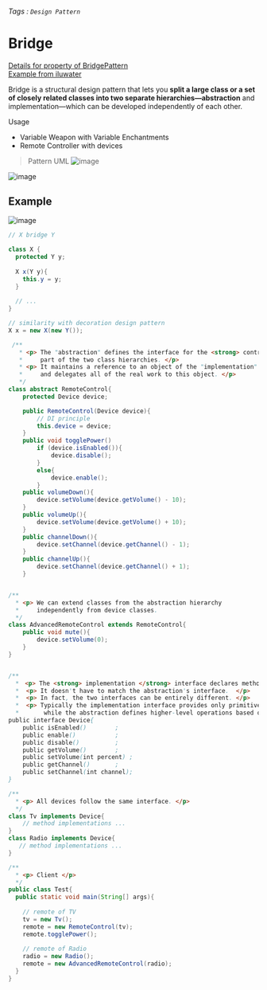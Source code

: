 ###### Tags : `Design Pattern`
# Bridge 
[Details for property of BridgePattern](https://refactoring.guru/design-patterns/bridge)  
[Example from iluwater](https://github.com/iluwatar/java-design-patterns/tree/master/bridge)  

Bridge is a structural design pattern that lets you **split a large class or a set of closely related classes into two separate hierarchies—abstraction** and implementation—which can be developed independently of each other.

Usage 
- Variable Weapon with Variable Enchantments
- Remote Controller with devices

> Pattern UML
> ![image](https://user-images.githubusercontent.com/68631186/126677359-5440bdcc-15b5-4c6b-953b-68444ee7ac46.png)  

![image](https://user-images.githubusercontent.com/68631186/126677744-11ece831-7b71-40ce-8c2b-2a7a9f5dd156.png)  

## Example 

![image](https://user-images.githubusercontent.com/68631186/126678728-dfc85f30-c7f0-4316-bb93-2bc3efa48347.png)

```java
// X bridge Y

class X {
  protected Y y;
  
  X x(Y y){
    this.y = y;
  }
  
  // ...
}

// similarity with decoration design pattern
X x = new X(new Y());

```

```java
 /**
   * <p> The "abstraction" defines the interface for the <strong> control </strong> 
   *     part of the two class hierarchies. </p>
   * <p> It maintains a reference to an object of the "implementation" hierarchy 
   *     and delegates all of the real work to this object. </p>
   */
class abstract RemoteControl{ 
    protected Device device;

    public RemoteControl(Device device){
        // DI principle
        this.device = device;
    }
    public void togglePower()
        if (device.isEnabled()){
            device.disable();
        }
        else{
            device.enable();
        }
    public volumeDown(){
        device.setVolume(device.getVolume() - 10);
    }
    public volumeUp(){
        device.setVolume(device.getVolume() + 10);
    }
    public channelDown(){
        device.setChannel(device.getChannel() - 1);
    }
    public channelUp(){
        device.setChannel(device.getChannel() + 1);
    }


/**
  * <p> We can extend classes from the abstraction hierarchy
  *     independently from device classes.
  */
class AdvancedRemoteControl extends RemoteControl{
    public void mute(){
        device.setVolume(0);
    }
}


/**
  *　<p> The <strong> implementation </strong> interface declares methods common to allconcrete implementation classes. </p>
  *  <p> It doesn't have to match the abstraction's interface.  </p> 
  *  <p> In fact, the two interfaces can be entirely different. </p>
  *  <p> Typically the implementation interface provides only primitive operations, 
  *       while the abstraction defines higher-level operations based on those primitives. </p>
public interface Device{
    public isEnabled()        ;
    public enable()           ;
    public disable()          ;
    public getVolume()        ;
    public setVolume(int percent) ;
    public getChannel()       ;
    public setChannel(int channel);
}

/**
  * <p> All devices follow the same interface. </p>
  */
class Tv implements Device{
    // method implementations ...
}
class Radio implements Device{
   // method implementations ...
}

/**
  * <p> Client </p>
  */
public class Test{
  public static void main(String[] args){
    
    // remote of TV
    tv = new Tv();
    remote = new RemoteControl(tv);
    remote.togglePower();
    
    // remote of Radio
    radio = new Radio();
    remote = new AdvancedRemoteControl(radio);
  }
}
```


